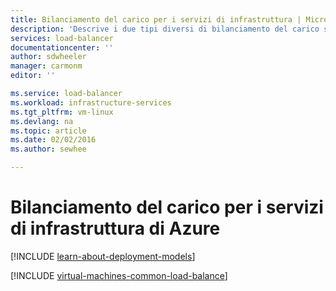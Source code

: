 ```yaml
---
title: Bilanciamento del carico per i servizi di infrastruttura | Microsoft Docs
description: 'Descrive i due tipi diversi di bilanciamento del carico supportati da Azure: Bilanciamento del carico per servizi cloud e Gestione traffico di Azure per il traffico client.'
services: load-balancer
documentationcenter: ''
author: sdwheeler
manager: carmonm
editor: ''

ms.service: load-balancer
ms.workload: infrastructure-services
ms.tgt_pltfrm: vm-linux
ms.devlang: na
ms.topic: article
ms.date: 02/02/2016
ms.author: sewhee

---
```

# Bilanciamento del carico per i servizi di infrastruttura di Azure
[!INCLUDE [learn-about-deployment-models](../../includes/learn-about-deployment-models-both-include.md)]

[!INCLUDE [virtual-machines-common-load-balance](../../includes/virtual-machines-common-load-balance.md)]

<!---HONumber=AcomDC_0907_2016-->